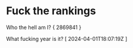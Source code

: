 # Fuck the rankings

Who the hell am I?
{ 2869841 }

What fucking year is it?
[ 2024-04-01T18:07:19Z ]
